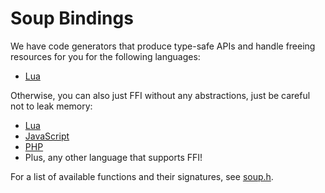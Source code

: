 # Soup Bindings

We have code generators that produce type-safe APIs and handle freeing resources for you for the following languages:

- [Lua](https://github.com/calamity-inc/Soup/blob/senpai/bindings/soup-apigen.lua)

Otherwise, you can also just FFI without any abstractions, just be careful not to leak memory:

- [Lua](https://github.com/calamity-inc/Soup/blob/senpai/bindings/soup.lua)
- [JavaScript](https://docs.soup.do/bindings/js-bindings-cdn.html)
- [PHP](https://github.com/calamity-inc/Soup/blob/senpai/bindings/soup.php)
- Plus, any other language that supports FFI!

For a list of available functions and their signatures, see [soup.h](https://github.com/calamity-inc/Soup/blob/senpai/bindings/soup.h).
